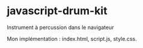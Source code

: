 # javascript-drum-kit
Instrument à percussion dans le navigateur

Mon implémentation : index.html, script.js, style.css.
